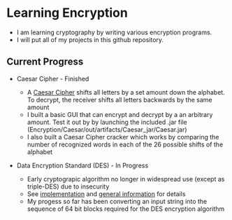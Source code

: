 # Learning Encryption
* I am learning cryptography by writing various encryption programs.
* I will put all of my projects in this github repository.

## Current Progress
* Caesar Cipher - Finished
  * A [Caesar Cipher](https://en.wikipedia.org/wiki/Caesar_cipher) shifts all letters by a set amount down the alphabet. To decrypt, the receiver shifts all letters backwards by the same amount
  * I built a basic GUI that can encrypt and decrypt by a an arbitrary amount. Test it out by by launching the included .jar file (Encryption/Caesar/out/artifacts/Caesar_jar/Caesar.jar)
  * I also built a Caesar Cipher cracker which works by comparing the number of recognized words in each of the 26 possible shifts of the alphabet

* Data Encryption Standard (DES) - In Progress
  * Early cryptograpic algorithm no longer in widespread use (except as triple-DES) due to insecurity
  * See [implementation](http://page.math.tu-berlin.de/~kant/teaching/hess/krypto-ws2006/des.htm) and [general information](https://en.wikipedia.org/wiki/Data_Encryption_Standard) for details
  * My progess so far has been converting an input string into the sequence of 64 bit blocks required for the DES encryption algorithm